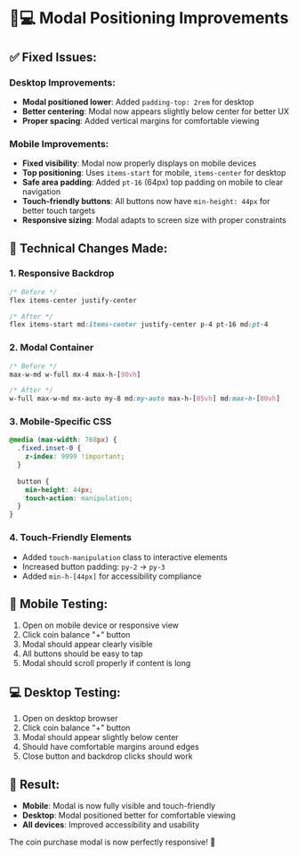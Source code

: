 # 📱💻 Modal Positioning Improvements

## ✅ Fixed Issues:

### **Desktop Improvements:**
- **Modal positioned lower**: Added `padding-top: 2rem` for desktop
- **Better centering**: Modal now appears slightly below center for better UX
- **Proper spacing**: Added vertical margins for comfortable viewing

### **Mobile Improvements:**
- **Fixed visibility**: Modal now properly displays on mobile devices
- **Top positioning**: Uses `items-start` for mobile, `items-center` for desktop
- **Safe area padding**: Added `pt-16` (64px) top padding on mobile to clear navigation
- **Touch-friendly buttons**: All buttons now have `min-height: 44px` for better touch targets
- **Responsive sizing**: Modal adapts to screen size with proper constraints

## 🎯 Technical Changes Made:

### **1. Responsive Backdrop**
```css
/* Before */
flex items-center justify-center

/* After */
flex items-start md:items-center justify-center p-4 pt-16 md:pt-4
```

### **2. Modal Container**
```css
/* Before */
max-w-md w-full mx-4 max-h-[90vh]

/* After */  
w-full max-w-md mx-auto my-8 md:my-auto max-h-[85vh] md:max-h-[80vh]
```

### **3. Mobile-Specific CSS**
```css
@media (max-width: 768px) {
  .fixed.inset-0 {
    z-index: 9999 !important;
  }
  
  button {
    min-height: 44px;
    touch-action: manipulation;
  }
}
```

### **4. Touch-Friendly Elements**
- Added `touch-manipulation` class to interactive elements
- Increased button padding: `py-2` → `py-3`
- Added `min-h-[44px]` for accessibility compliance

## 📱 Mobile Testing:
1. Open on mobile device or responsive view
2. Click coin balance "+" button
3. Modal should appear clearly visible
4. All buttons should be easy to tap
5. Modal should scroll properly if content is long

## 💻 Desktop Testing:
1. Open on desktop browser
2. Click coin balance "+" button  
3. Modal should appear slightly below center
4. Should have comfortable margins around edges
5. Close button and backdrop clicks should work

## 🎉 Result:
- **Mobile**: Modal is now fully visible and touch-friendly
- **Desktop**: Modal positioned better for comfortable viewing
- **All devices**: Improved accessibility and usability

The coin purchase modal is now perfectly responsive! 🚀